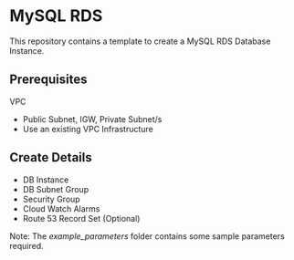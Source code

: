 # MySQL RDS

This repository contains a template to create a MySQL RDS Database Instance.

## Prerequisites

VPC
- Public Subnet, IGW, Private Subnet/s
- Use an existing VPC Infrastructure

## Create Details

- DB Instance
- DB Subnet Group
- Security Group
- Cloud Watch Alarms
- Route 53 Record Set (Optional)

Note: The *example_parameters*  folder contains some sample parameters required.